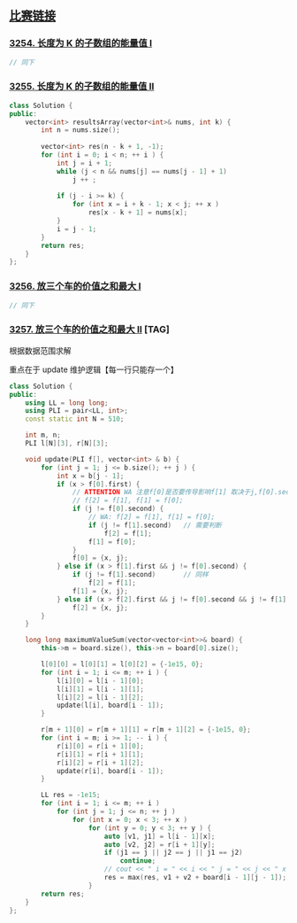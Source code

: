 ## [比赛链接](https://leetcode.cn/contest/biweekly-contest-137/)


###  [3254. 长度为 K 的子数组的能量值 I](https://leetcode.cn/problems/find-the-power-of-k-size-subarrays-i/) 



```c++
// 同下
```


###  [3255. 长度为 K 的子数组的能量值 II](https://leetcode.cn/problems/find-the-power-of-k-size-subarrays-ii/) 



```c++
class Solution {
public:
    vector<int> resultsArray(vector<int>& nums, int k) {
        int n = nums.size();
        
        vector<int> res(n - k + 1, -1);
        for (int i = 0; i < n; ++ i ) {
            int j = i + 1;
            while (j < n && nums[j] == nums[j - 1] + 1)
                j ++ ;
            
            if (j - i >= k) {
                for (int x = i + k - 1; x < j; ++ x )
                    res[x - k + 1] = nums[x];
            }
            i = j - 1;
        }
        return res;
    }
};
```

###  [3256. 放三个车的价值之和最大 I](https://leetcode.cn/problems/maximum-value-sum-by-placing-three-rooks-i/) 



```c++
// 同下
```

###  [3257. 放三个车的价值之和最大 II](https://leetcode.cn/problems/maximum-value-sum-by-placing-three-rooks-ii/) [TAG]

根据数据范围求解

重点在于 update 维护逻辑【每一行只能存一个】

```c++
class Solution {
public:
    using LL = long long;
    using PLI = pair<LL, int>;
    const static int N = 510;

    int m, n;
    PLI l[N][3], r[N][3];

    void update(PLI f[], vector<int> & b) {
        for (int j = 1; j <= b.size(); ++ j ) {
            int x = b[j - 1];
            if (x > f[0].first) {
                // ATTENTION WA 注意f[0]是否要传导影响f[1] 取决于j,f[0].second
                // f[2] = f[1], f[1] = f[0];
                if (j != f[0].second) {
                    // WA: f[2] = f[1], f[1] = f[0];
                    if (j != f[1].second)   // 需要判断
                        f[2] = f[1];
                    f[1] = f[0];
                }
                f[0] = {x, j};
            } else if (x > f[1].first && j != f[0].second) {
                if (j != f[1].second)       // 同样
                    f[2] = f[1];
                f[1] = {x, j};
            } else if (x > f[2].first && j != f[0].second && j != f[1].second)
                f[2] = {x, j};
        }
    }

    long long maximumValueSum(vector<vector<int>>& board) {
        this->m = board.size(), this->n = board[0].size();

        l[0][0] = l[0][1] = l[0][2] = {-1e15, 0};
        for (int i = 1; i <= m; ++ i ) {
            l[i][0] = l[i - 1][0];
            l[i][1] = l[i - 1][1];
            l[i][2] = l[i - 1][2];
            update(l[i], board[i - 1]);
        }

        r[m + 1][0] = r[m + 1][1] = r[m + 1][2] = {-1e15, 0};
        for (int i = m; i >= 1; -- i ) {
            r[i][0] = r[i + 1][0];
            r[i][1] = r[i + 1][1];
            r[i][2] = r[i + 1][2];
            update(r[i], board[i - 1]);
        }

        LL res = -1e15;
        for (int i = 1; i <= m; ++ i )
            for (int j = 1; j <= n; ++ j )
                for (int x = 0; x < 3; ++ x )
                    for (int y = 0; y < 3; ++ y ) {
                        auto [v1, j1] = l[i - 1][x];
                        auto [v2, j2] = r[i + 1][y];
                        if (j1 == j || j2 == j || j1 == j2)
                            continue;
                        // cout << " i = " << i << " j = " << j << " x = " << x << " y = " << y << " v1 = " << v1 << " v2 = " << v2 << " tot = " << v1 + v2 + board[i - 1][j - 1] << endl;
                        res = max(res, v1 + v2 + board[i - 1][j - 1]);
                    }
        return res;
    }
};
```
